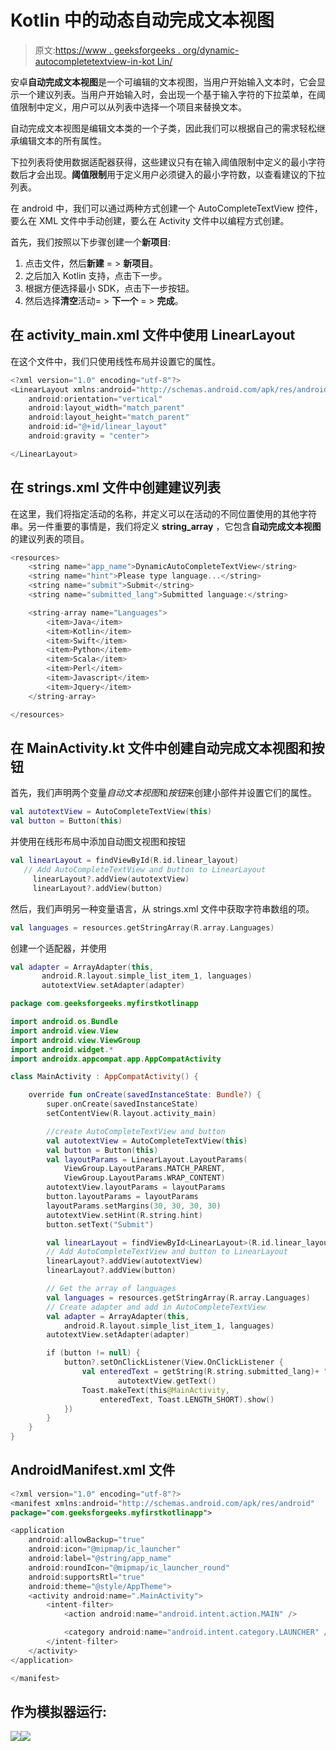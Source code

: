 # Kotlin 中的动态自动完成文本视图

> 原文:[https://www . geeksforgeeks . org/dynamic-autocompletetextview-in-kot Lin/](https://www.geeksforgeeks.org/dynamic-autocompletetextview-in-kotlin/)

安卓**自动完成文本视图**是一个可编辑的文本视图，当用户开始输入文本时，它会显示一个建议列表。当用户开始输入时，会出现一个基于输入字符的下拉菜单，在阈值限制中定义，用户可以从列表中选择一个项目来替换文本。

自动完成文本视图是编辑文本类的一个子类，因此我们可以根据自己的需求轻松继承编辑文本的所有属性。

下拉列表将使用数据适配器获得，这些建议只有在输入阈值限制中定义的最小字符数后才会出现。**阈值限制**用于定义用户必须键入的最小字符数，以查看建议的下拉列表。

在 android 中，我们可以通过两种方式创建一个 AutoCompleteTextView 控件，要么在 XML 文件中手动创建，要么在 Activity 文件中以编程方式创建。

首先，我们按照以下步骤创建一个**新项目**:

1.  点击文件，然后**新建** = > **新项目**。
2.  之后加入 Kotlin 支持，点击下一步。
3.  根据方便选择最小 SDK，点击下一步按钮。
4.  然后选择**清空**活动= > **下一个** = > **完成**。

## 在 activity_main.xml 文件中使用 LinearLayout

在这个文件中，我们只使用线性布局并设置它的属性。

```kt
<?xml version="1.0" encoding="utf-8"?>
<LinearLayout xmlns:android="http://schemas.android.com/apk/res/android"
    android:orientation="vertical"
    android:layout_width="match_parent"
    android:layout_height="match_parent"
    android:id="@+id/linear_layout"
    android:gravity = "center">

</LinearLayout>
```

## 在 strings.xml 文件中创建建议列表

在这里，我们将指定活动的名称，并定义可以在活动的不同位置使用的其他字符串。另一件重要的事情是，我们将定义 **string_array** ，它包含**自动完成文本视图**的建议列表的项目。

```kt
<resources>
    <string name="app_name">DynamicAutoCompleteTextView</string>
    <string name="hint">Please type language...</string>
    <string name="submit">Submit</string>
    <string name="submitted_lang">Submitted language:</string>

    <string-array name="Languages">
        <item>Java</item>
        <item>Kotlin</item>
        <item>Swift</item>
        <item>Python</item>
        <item>Scala</item>
        <item>Perl</item>
        <item>Javascript</item>
        <item>Jquery</item>
    </string-array>

</resources>
```

## 在 MainActivity.kt 文件中创建自动完成文本视图和按钮

首先，我们声明两个变量*自动文本视图*和*按钮*来创建小部件并设置它们的属性。

```kt
val autotextView = AutoCompleteTextView(this)
val button = Button(this)

```

并使用在线形布局中添加自动图文视图和按钮

```kt
val linearLayout = findViewById(R.id.linear_layout)
   // Add AutoCompleteTextView and button to LinearLayout
     linearLayout?.addView(autotextView)
     linearLayout?.addView(button) 
```

然后，我们声明另一种变量语言，从 strings.xml 文件中获取字符串数组的项。

```kt
val languages = resources.getStringArray(R.array.Languages)
```

创建一个适配器，并使用

```kt
val adapter = ArrayAdapter(this,
       android.R.layout.simple_list_item_1, languages)
       autotextView.setAdapter(adapter)

```

```kt
package com.geeksforgeeks.myfirstkotlinapp

import android.os.Bundle
import android.view.View
import android.view.ViewGroup
import android.widget.*
import androidx.appcompat.app.AppCompatActivity

class MainActivity : AppCompatActivity() {

    override fun onCreate(savedInstanceState: Bundle?) {
        super.onCreate(savedInstanceState)
        setContentView(R.layout.activity_main)

        //create AutoCompleteTextView and button
        val autotextView = AutoCompleteTextView(this)
        val button = Button(this)
        val layoutParams = LinearLayout.LayoutParams(
            ViewGroup.LayoutParams.MATCH_PARENT,
            ViewGroup.LayoutParams.WRAP_CONTENT)
        autotextView.layoutParams = layoutParams
        button.layoutParams = layoutParams
        layoutParams.setMargins(30, 30, 30, 30)
        autotextView.setHint(R.string.hint)
        button.setText("Submit")

        val linearLayout = findViewById<LinearLayout>(R.id.linear_layout)
        // Add AutoCompleteTextView and button to LinearLayout
        linearLayout?.addView(autotextView)
        linearLayout?.addView(button)

        // Get the array of languages
        val languages = resources.getStringArray(R.array.Languages)
        // Create adapter and add in AutoCompleteTextView
        val adapter = ArrayAdapter(this,
            android.R.layout.simple_list_item_1, languages)
        autotextView.setAdapter(adapter)

        if (button != null) {
            button?.setOnClickListener(View.OnClickListener {
                val enteredText = getString(R.string.submitted_lang)+ " " +
                        autotextView.getText()
                Toast.makeText(this@MainActivity,
                    enteredText, Toast.LENGTH_SHORT).show()
            })
        }
    }
}
```

## AndroidManifest.xml 文件

```kt
<?xml version="1.0" encoding="utf-8"?>
<manifest xmlns:android="http://schemas.android.com/apk/res/android"
package="com.geeksforgeeks.myfirstkotlinapp">

<application
    android:allowBackup="true"
    android:icon="@mipmap/ic_launcher"
    android:label="@string/app_name"
    android:roundIcon="@mipmap/ic_launcher_round"
    android:supportsRtl="true"
    android:theme="@style/AppTheme">
    <activity android:name=".MainActivity">
        <intent-filter>
            <action android:name="android.intent.action.MAIN" />

            <category android:name="android.intent.category.LAUNCHER" />
        </intent-filter>
    </activity>
</application>

</manifest>
```

## 作为模拟器运行:

![](img/3e58ce0ad566ff7247b8be210f749228.png)![](img/1f5b8f67b40ce6a40bd797e2448c3de5.png)